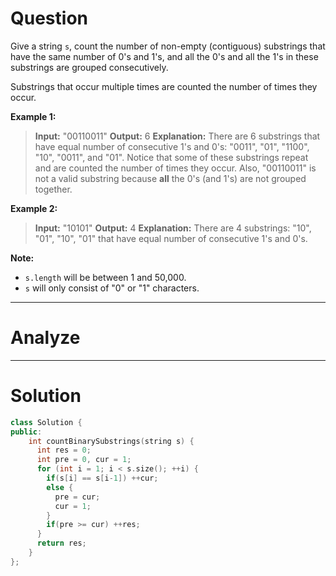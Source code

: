 
# Question

Give a string  `s`, count the number of non-empty (contiguous) substrings that have the same number of 0's and 1's, and all the 0's and all the 1's in these substrings are grouped consecutively.

Substrings that occur multiple times are counted the number of times they occur.

**Example 1:**  

> **Input:** "00110011"
> **Output:** 6
> **Explanation:** There are 6 substrings that have equal number of consecutive 1's and 0's: "0011", "01", "1100", "10", "0011", and "01".
> Notice that some of these substrings repeat and are counted the number of times they occur.
> Also, "00110011" is not a valid substring because **all** the 0's (and 1's) are not grouped together.

**Example 2:**  

> **Input:** "10101"
> **Output:** 4
> **Explanation:** There are 4 substrings: "10", "01", "10", "01" that have equal number of consecutive 1's and 0's.

**Note:**

- `s.length`  will be between 1 and 50,000.
- `s`  will only consist of "0" or "1" characters.


-------

# Analyze


--------

# Solution

```cpp
class Solution {
public:
    int countBinarySubstrings(string s) {
      int res = 0; 
      int pre = 0, cur = 1;
      for (int i = 1; i < s.size(); ++i) {
        if(s[i] == s[i-1]) ++cur;
        else {
          pre = cur;
          cur = 1;
        }
        if(pre >= cur) ++res;
      }
      return res;
    }
};
```